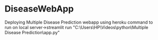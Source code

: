 # DiseaseWebApp
Deploying Multiple Disease Prediction   webapp using heroku
command to run on local server->streamlit run "C:\Users\HP\Videos\python\Multiple Disease Prediction\app.py"
